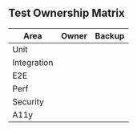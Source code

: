 ## Test Ownership Matrix

| Area | Owner | Backup |
|------|-------|--------|
| Unit | <name> | <name> |
| Integration | <name> | <name> |
| E2E | <name> | <name> |
| Perf | <name> | <name> |
| Security | <name> | <name> |
| A11y | <name> | <name> |

